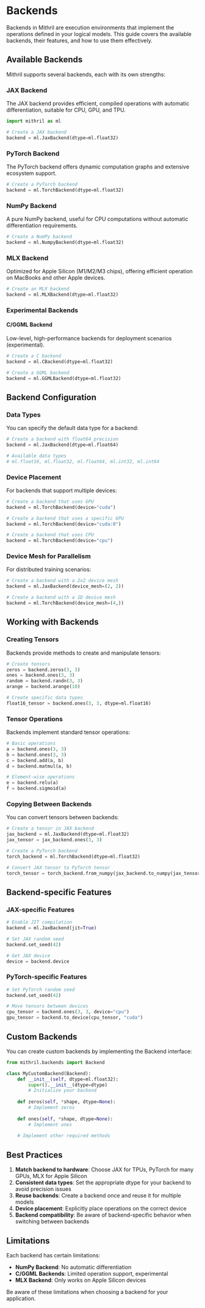 # Backends

Backends in Mithril are execution environments that implement the operations defined in your logical models. This guide covers the available backends, their features, and how to use them effectively.

## Available Backends

Mithril supports several backends, each with its own strengths:

### JAX Backend

The JAX backend provides efficient, compiled operations with automatic differentiation, suitable for CPU, GPU, and TPU.

```python
import mithril as ml

# Create a JAX backend
backend = ml.JaxBackend(dtype=ml.float32)
```

### PyTorch Backend

The PyTorch backend offers dynamic computation graphs and extensive ecosystem support.

```python
# Create a PyTorch backend
backend = ml.TorchBackend(dtype=ml.float32)
```

### NumPy Backend

A pure NumPy backend, useful for CPU computations without automatic differentiation requirements.

```python
# Create a NumPy backend
backend = ml.NumpyBackend(dtype=ml.float32)
```

### MLX Backend

Optimized for Apple Silicon (M1/M2/M3 chips), offering efficient operation on MacBooks and other Apple devices.

```python
# Create an MLX backend
backend = ml.MLXBackend(dtype=ml.float32)
```

### Experimental Backends

#### C/GGML Backend

Low-level, high-performance backends for deployment scenarios (experimental).

```python
# Create a C backend
backend = ml.CBackend(dtype=ml.float32)

# Create a GGML backend
backend = ml.GGMLBackend(dtype=ml.float32)
```

## Backend Configuration

### Data Types

You can specify the default data type for a backend:

```python
# Create a backend with float64 precision
backend = ml.JaxBackend(dtype=ml.float64)

# Available data types
# ml.float16, ml.float32, ml.float64, ml.int32, ml.int64
```

### Device Placement

For backends that support multiple devices:

```python
# Create a backend that uses GPU
backend = ml.TorchBackend(device="cuda")

# Create a backend that uses a specific GPU
backend = ml.TorchBackend(device="cuda:0")

# Create a backend that uses CPU
backend = ml.TorchBackend(device="cpu")
```

### Device Mesh for Parallelism

For distributed training scenarios:

```python
# Create a backend with a 2x2 device mesh
backend = ml.JaxBackend(device_mesh=(2, 2))

# Create a backend with a 1D device mesh
backend = ml.TorchBackend(device_mesh=(4,))
```

## Working with Backends

### Creating Tensors

Backends provide methods to create and manipulate tensors:

```python
# Create tensors
zeros = backend.zeros(3, 3)
ones = backend.ones(3, 3)
random = backend.randn(3, 3)
arange = backend.arange(10)

# Create specific data types
float16_tensor = backend.ones(3, 3, dtype=ml.float16)
```

### Tensor Operations

Backends implement standard tensor operations:

```python
# Basic operations
a = backend.ones(3, 3)
b = backend.ones(3, 3)
c = backend.add(a, b)
d = backend.matmul(a, b)

# Element-wise operations
e = backend.relu(a)
f = backend.sigmoid(a)
```

### Copying Between Backends

You can convert tensors between backends:

```python
# Create a tensor in JAX backend
jax_backend = ml.JaxBackend(dtype=ml.float32)
jax_tensor = jax_backend.ones(3, 3)

# Create a PyTorch backend
torch_backend = ml.TorchBackend(dtype=ml.float32)

# Convert JAX tensor to PyTorch tensor
torch_tensor = torch_backend.from_numpy(jax_backend.to_numpy(jax_tensor))
```

## Backend-specific Features

### JAX-specific Features

```python
# Enable JIT compilation
backend = ml.JaxBackend(jit=True)

# Set JAX random seed
backend.set_seed(42)

# Get JAX device
device = backend.device
```

### PyTorch-specific Features

```python
# Set PyTorch random seed
backend.set_seed(42)

# Move tensors between devices
cpu_tensor = backend.ones(3, 3, device="cpu")
gpu_tensor = backend.to_device(cpu_tensor, "cuda")
```

## Custom Backends

You can create custom backends by implementing the Backend interface:

```python
from mithril.backends import Backend

class MyCustomBackend(Backend):
    def __init__(self, dtype=ml.float32):
        super().__init__(dtype=dtype)
        # Initialize your backend
        
    def zeros(self, *shape, dtype=None):
        # Implement zeros
        
    def ones(self, *shape, dtype=None):
        # Implement ones
        
    # Implement other required methods
```

## Best Practices

1. **Match backend to hardware**: Choose JAX for TPUs, PyTorch for many GPUs, MLX for Apple Silicon
2. **Consistent data types**: Set the appropriate dtype for your backend to avoid precision issues
3. **Reuse backends**: Create a backend once and reuse it for multiple models
4. **Device placement**: Explicitly place operations on the correct device
5. **Backend compatibility**: Be aware of backend-specific behavior when switching between backends

## Limitations

Each backend has certain limitations:

- **NumPy Backend**: No automatic differentiation
- **C/GGML Backends**: Limited operation support, experimental
- **MLX Backend**: Only works on Apple Silicon devices

Be aware of these limitations when choosing a backend for your application.